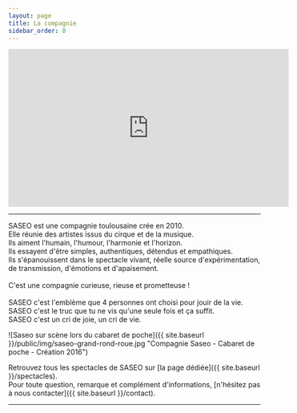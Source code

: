 ```yaml
---
layout: page
title: La compagnie
sidebar_order: 0
---
```


<div class="videoWrapper">
  <iframe width="560" height="315" src="https://www.youtube-nocookie.com/embed/B7KMIM-vebs?rel=0" frameborder="0" allow="autoplay; encrypted-media" allowfullscreen></iframe>
</div>

---

<p class="message">
  SASEO est une compagnie toulousaine crée en 2010.<br />
  Elle réunie des artistes issus du cirque et de la musique.<br />
  Ils aiment l'humain, l'humour, l'harmonie et l'horizon.<br />
  Ils essayent d'être simples, authentiques, détendus et empathiques.<br />
  Ils s'épanouissent dans le spectacle vivant, réelle source d'expérimentation, de transmission, d'émotions et d'apaisement.<br />
  <br />
  C'est une compagnie curieuse, rieuse et prometteuse !<br />
  <br />
  SASEO c'est l'emblème que 4 personnes ont choisi pour jouir de la vie.<br />
  SASEO c'est le truc que tu ne vis qu'une seule fois et ça suffit.<br />
  SASEO c'est un cri de joie, un cri de vie.
</p>

![Saseo sur scène lors du cabaret de poche]({{ site.baseurl }}/public/img/saseo-grand-rond-roue.jpg "Compagnie Saseo - Cabaret de poche - Création 2016")

Retrouvez tous les spectacles de SASEO sur [la page dédiée]({{ site.baseurl }}/spectacles).  
Pour toute question, remarque et complément d'informations, [n'hésitez pas à nous contacter]({{ site.baseurl }}/contact).

---


